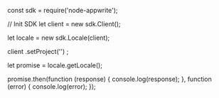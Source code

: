 const sdk = require('node-appwrite');

// Init SDK
let client = new sdk.Client();

let locale = new sdk.Locale(client);

client
    .setProject('')
;

let promise = locale.getLocale();

promise.then(function (response) {
    console.log(response);
}, function (error) {
    console.log(error);
});